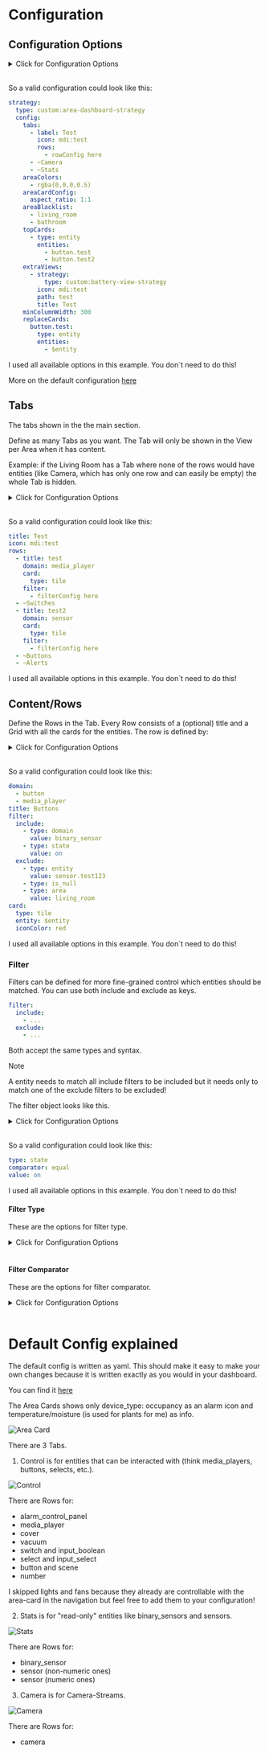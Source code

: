 

# Configuration

## Configuration Options

<details>
<summary>Click for Configuration Options</summary>

<table>
  <thead>
    <tr><th>option</th><th>description</th><th>type</th><th>required</th><th>default</th><th>example</th></tr>
  </thead>
  <tbody>
    <tr><td>tabs</td><td>Tabs shown in the main area. <a href="#tabs">More</a><blockquote>You can also reference tab entries from the <a href="/src/config/areaDefaultConfig.yml">default config</a> by just writing ~ + title of tab.
With that you can easily change a single tab while just referencing the other without the need to copy the whole config. Example: - ~Stats instead of whole config</blockquote></td><td>Array</td><td>yes</td><td>
<a href="/src/config/areaDefaultConfig.yml#L2">set</a>
</td><td>
        <pre>
tabs:
  - label: Test
    icon: mdi:test
    rows:
      - rowConfig here
  - ~Camera
  - ~Stats
</pre>
      </td></tr>
    <tr><td>areaColors</td><td>Overlay Colors for navigation area. Must be in the form of a rgba css-value. rgb defines the color and the a-channel defines transparency.<blockquote>The colors get repeated when you have more areas than colors. Leave empty for no overlay.</blockquote></td><td>Array</td><td>yes</td><td>
<a href="/src/config/areaDefaultConfig.yml#L253">set</a>
</td><td>
        <pre>
areaColors:
  - rgba(0,0,0,0.5)
</pre>
      </td></tr>
    <tr><td>areaCardConfig</td><td>The config for the area card.<blockquote>Options type, area, navigation_path are not allowed!</blockquote></td><td>Object</td><td>yes</td><td>
<a href="/src/config/areaDefaultConfig.yml#L246">set</a>
</td><td>
        <pre>
areaCardConfig:
  aspect_ratio: 1:1
</pre>
      </td></tr>
    <tr><td>areaBlacklist</td><td>Which areas should be ignored (no views generated/not shown in navigation)</td><td>Array</td><td>no</td><td>-</td><td>
        <pre>
areaBlacklist:
  - living_room
  - bathroom
</pre>
      </td></tr>
    <tr><td>topCards</td><td>Slot for cards above navigation. <a href="#topCards">More</a></td><td>Array</td><td>no</td><td>-</td><td>
        <pre>
topCards:
  - type: entity
    entities:
      - button.test
      - button.test2
</pre>
      </td></tr>
    <tr><td>extraViews</td><td>You can pass any extra views you want on the dashboard.</td><td>Array</td><td>no</td><td>-</td><td>
        <pre>
extraViews:
  - strategy:
      type: custom:battery-view-strategy
    icon: mdi:test
    path: test
    title: Test
</pre>
      </td></tr>
    <tr><td>minColumnWidth</td><td>Minimal Column Width in the Grid = The Minimal Width of the Cards.</td><td>number</td><td>yes</td><td>
<a href="/src/config/areaDefaultConfig.yml#L1">set</a>
</td><td>
        <pre>
minColumnWidth: 300
</pre>
      </td></tr>
    <tr><td>replaceCards</td><td>You can set a card to be used for a specific entity. Overwrites default card config</td><td>Object</td><td>no</td><td>-</td><td>
        <pre>
replaceCards:
  button.test:
    type: entity
    entities:
      - $entity
</pre>
      </td></tr>
  </tbody>
</table>

</details>
<br />

So a valid configuration could look like this:

```yaml
strategy:
  type: custom:area-dashboard-strategy
  config:
    tabs:
      - label: Test
        icon: mdi:test
        rows:
          - rowConfig here
      - ~Camera
      - ~Stats
    areaColors:
      - rgba(0,0,0,0.5)
    areaCardConfig:
      aspect_ratio: 1:1
    areaBlacklist:
      - living_room
      - bathroom
    topCards:
      - type: entity
        entities:
          - button.test
          - button.test2
    extraViews:
      - strategy:
          type: custom:battery-view-strategy
        icon: mdi:test
        path: test
        title: Test
    minColumnWidth: 300
    replaceCards:
      button.test:
        type: entity
        entities:
          - $entity

```

I used all available options in this example. You don`t need to do this!

More on the default configuration [here](#default-config-explained)

## Tabs

The tabs shown in the the main section.

Define as many Tabs as you want.
The Tab will only be shown in the View per Area when it has content.

Example: if the Living Room has a Tab where none of the rows would have entities (like Camera, which has only one row and can easily be empty) the whole Tab is hidden.

<details>
<summary>Click for Configuration Options</summary>

<table>
  <thead>
    <tr><th>option</th><th>description</th><th>type</th><th>required</th><th>example</th></tr>
  </thead>
  <tbody>
    <tr><td>title</td><td>Title shown in the Tab</td><td>string</td><td>yes</td><td>
        <pre>
title: Test
</pre>
      </td></tr>
    <tr><td>icon</td><td>Icon shown in the Tab</td><td>string</td><td>yes</td><td>
        <pre>
icon: mdi:test
</pre>
      </td></tr>
    <tr><td>rows</td><td>The grid rows definition of the tab. <a href="#contentrows">More</a><blockquote>You can also reference row entries from the <a href="/src/config/areaDefaultConfig.yml">default config</a> by just writing ~ + title of row.
With that you can easily change a single row while just referencing the other without the need to copy the whole config. Example: - ~Buttons instead of whole config</blockquote></td><td>Array</td><td>yes</td><td>
        <pre>
rows:
  - title: test
    domain: media_player
    card:
      type: tile
    filter:
      - filterConfig here
  - ~Switches
  - title: test2
    domain: sensor
    card:
      type: tile
    filter:
      - filterConfig here
  - ~Buttons
  - ~Alerts
</pre>
      </td></tr>
  </tbody>
</table>

</details>
<br />

So a valid configuration could look like this:

```yaml
title: Test
icon: mdi:test
rows:
  - title: test
    domain: media_player
    card:
      type: tile
    filter:
      - filterConfig here
  - ~Switches
  - title: test2
    domain: sensor
    card:
      type: tile
    filter:
      - filterConfig here
  - ~Buttons
  - ~Alerts

```

I used all available options in this example. You don`t need to do this!

## Content/Rows

Define the Rows in the Tab.
Every Row consists of a (optional) title and a Grid with all the cards for the entities.
The row is defined by:

<details>
<summary>Click for Configuration Options</summary>

<table>
  <thead>
    <tr><th>option</th><th>description</th><th>type</th><th>required</th><th>example</th></tr>
  </thead>
  <tbody>
    <tr><td>domain</td><td>Domain or Array of domains the entity must belong to.<blockquote>Is deprecated (will be removed in a future release) and will internally be converted to a <a href="#filter">include filter</a></blockquote></td><td></td><td>yes</td><td>
        <pre>
domain:
  - button
  - media_player
</pre>
      </td></tr>
    <tr><td>title</td><td>Title shown over Grid. Will not be rendered when not set.</td><td>string</td><td>no</td><td>
        <pre>
title: Buttons
</pre>
      </td></tr>
    <tr><td>filter</td><td>Define include and exclude function for more fine-grained control of entities selected for row than only domain.<blockquote>A entity needs to match all include filters to be included but it needs only to match one of the exclude filters to be excluded!</blockquote></td><td></td><td>no</td><td>
        <pre>
filter:
  include:
    - type: domain
      value: binary_sensor
    - type: state
      value: on
  exclude:
    - type: entity
      value: sensor.test123
    - type: is_null
    - type: area
      value: living_room
</pre>
      </td></tr>
    <tr><td>card</td><td>The cardConfig of the card that should be rendered for every entity in the grid. You can use all cards you would normally use in your dashboard!<blockquote>You can insert the entityId of the entity with the $entity variable which will be replaced in the whole object by the entities entity_id.</blockquote></td><td>Object</td><td>yes</td><td>
        <pre>
card:
  type: tile
  entity: $entity
  iconColor: red
</pre>
      </td></tr>
  </tbody>
</table>

</details>
<br />

So a valid configuration could look like this:

```yaml
domain:
  - button
  - media_player
title: Buttons
filter:
  include:
    - type: domain
      value: binary_sensor
    - type: state
      value: on
  exclude:
    - type: entity
      value: sensor.test123
    - type: is_null
    - type: area
      value: living_room
card:
  type: tile
  entity: $entity
  iconColor: red

```

I used all available options in this example. You don`t need to do this!

### Filter

Filters can be defined for more fine-grained control which entities should be matched.
You can use both include and exclude as keys.

```yaml
filter:
  include:
    - ...
  exclude:
    - ...
```

Both accept the same types and syntax.

>[!NOTE]
>A entity needs to match all include filters to be included but it needs only to match one of the exclude filters to be excluded!

The filter object looks like this.

<details>
<summary>Click for Configuration Options</summary>

<table>
  <thead>
    <tr><th>option</th><th>description</th><th>type</th><th>required</th><th>example</th></tr>
  </thead>
  <tbody>
    <tr><td>type</td><td>The type of filter to determine the value or just specify the filter</td><td>Object</td><td>yes</td><td>
        <pre>
type: state
</pre>
      </td></tr>
    <tr><td>comparator</td><td>The comparator to use to compare the left value (the value in the entity described by the type) and the right value (the user specified value)</td><td>Object</td><td>no</td><td>
        <pre>
comparator: equal
</pre>
      </td></tr>
    <tr><td>value</td><td>The user specified value</td><td>unknown</td><td>no</td><td>
        <pre>
value: on
</pre>
      </td></tr>
  </tbody>
</table>

</details>
<br />

So a valid configuration could look like this:

```yaml
type: state
comparator: equal
value: on

```

I used all available options in this example. You don`t need to do this!

#### Filter Type

These are the options for filter type.

<details>
<summary>Click for Configuration Options</summary>

<table>
  <thead>
    <tr><th>option</th><th>description</th><th>example</th></tr>
  </thead>
  <tbody>
    <tr><td>entity</td><td>Filter on the entity_id of the entity.</td><td>
        <pre>
- type: entity
  comparator: equal
  value: sensor.test123
</pre>
      </td></tr>
    <tr><td>domain</td><td>Filter on the domain of the entity.</td><td>
        <pre>
- type: domain
  comparator: equal
  value: sensor
</pre>
      </td></tr>
    <tr><td>device</td><td>Filter on the parent device_id of the entity.</td><td>
        <pre>
- type: device
  comparator: equal
  value: 98b750a482bbf28ea959269981813219
</pre>
      </td></tr>
    <tr><td>area</td><td>Filter on the area_id of the entity.</td><td>
        <pre>
- type: area
  comparator: equal
  value: living_room
</pre>
      </td></tr>
    <tr><td>integration</td><td>Filter on the integration of the entity.</td><td>
        <pre>
- type: integration
  comparator: equal
  value: mqtt
</pre>
      </td></tr>
    <tr><td>label</td><td>Filter on the label of the entity.</td><td>
        <pre>
- type: label
  comparator: equal
  value: sort_1
</pre>
      </td></tr>
    <tr><td>state</td><td>Filter on the state of the entity.</td><td>
        <pre>
- type: state
  comparator: equal
  value: on
</pre>
      </td></tr>
    <tr><td>attribute</td><td>Filter on an attribute of the entity.</td><td>
        <pre>
- type: attribute
  comparator: equal
  value:
    key: volume
    value: 100
</pre>
      </td></tr>
    <tr><td>disabled_by</td><td>Filter on the disabled_by state of the entity.<blockquote>Possible Disablers <a href="https://github.com/home-assistant/core/blob/dev/homeassistant/helpers/entity_registry.py#L104">here</here></blockquote></td><td>
        <pre>
- type: disabled_by
  comparator: match
  value: .*
</pre>
      </td></tr>
    <tr><td>hidden_by</td><td>Filter on the hidden_by state of the entity.<blockquote>Possible Hiders <a href="https://github.com/home-assistant/core/blob/dev/homeassistant/helpers/entity_registry.py#L104">here</here></blockquote></td><td>
        <pre>
- type: hidden_by
  comparator: match
  value: .*
</pre>
      </td></tr>
  </tbody>
</table>

</details>
<br />

#### Filter Comparator

These are the options for filter comparator.

<details>
<summary>Click for Configuration Options</summary>

<table>
  <thead>
    <tr><th>option</th><th>description</th><th>example</th></tr>
  </thead>
  <tbody>
    <tr><td>equal</td><td>Check if the selected type value of the entity and the passed value are equal.</td><td>
        <pre>
- type: state
  comparator: equal
  value: on
</pre>
      </td></tr>
    <tr><td>match</td><td>Check if the selected type value of the entity matches against the passed regexp value.</td><td>
        <pre>
- type: entity
  comparator: match
  value: .*_occupancy
</pre>
      </td></tr>
    <tr><td>in</td><td>Check if the selected type value of the entity is in the list of defined values.</td><td>
        <pre>
- type: state
  comparator: in
  value:
    - on
    - off
</pre>
      </td></tr>
    <tr><td>greater_than</td><td>Check if the selected type value of the entity is greater than the defined value.<blockquote>Works only on numeric type values and defined values!</blockquote></td><td>
        <pre>
- type: state
  comparator: greater_than
  value: 5
</pre>
      </td></tr>
    <tr><td>lower_than</td><td>Check if the selected type value of the entity is lower than the defined value.<blockquote>Works only on numeric type values and defined values!</blockquote></td><td>
        <pre>
- type: state
  comparator: lower_than
  value: 5
</pre>
      </td></tr>
    <tr><td>is_null</td><td>Check if the selected type value of the entity is null.<blockquote>Does not need a value defined!</blockquote></td><td>
        <pre>
- type: state
  comparator: is_null
</pre>
      </td></tr>
    <tr><td>is_numeric</td><td>Check if the selected type value of the entity is numeric.<blockquote>Does not need a value defined!</blockquote></td><td>
        <pre>
- type: attribute
  comparator: is_numeric
  value:
    key: volume
</pre>
      </td></tr>
  </tbody>
</table>

</details>
<br />

# Default Config explained

The default config is written as yaml. This should make it easy to make your own changes because it is written exactly as you would in your dashboard.

You can find it [here](/src/config/areaDefaultConfig.yml)

The Area Cards shows only device_type: occupancy as an alarm icon and temperature/moisture (is used for plants for me) as info.

![Area Card](/documentation/assets/area/area-strategy-navigation.png "Area Card")

There are 3 Tabs.

1. Control is for entities that can be interacted with (think media_players, buttons, selects, etc.).

![Control](/documentation/assets/area/area-strategy-main-control.png "Control")

There are Rows for:

- alarm_control_panel
- media_player
- cover
- vacuum
- switch and input_boolean
- select and input_select
- button and scene
- number

I skipped lights and fans because they already are controllable with the area-card in the navigation but feel free to add them to your configuration!

2. Stats is for "read-only" entities like binary_sensors and sensors.

![Stats](/documentation/assets/area/area-strategy-main-stats.png "Stats")

There are Rows for:

- binary_sensor
- sensor (non-numeric ones)
- sensor (numeric ones)

3. Camera is for Camera-Streams.

![Camera](/documentation/assets/area/area-strategy-main-camera.png "Camera")

There are Rows for:

- camera